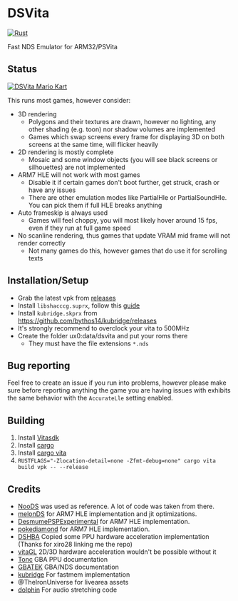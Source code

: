 # DSVita

[![Rust](https://github.com/Grarak/DSVita/actions/workflows/rust.yml/badge.svg)](https://github.com/Grarak/DSVita/actions/workflows/rust.yml)

Fast NDS Emulator for ARM32/PSVita

## Status

[![DSVita Mario Kart](http://img.youtube.com/vi/en2EX8GLauk/0.jpg)](https://www.youtube.com/watch?v=en2EX8GLauk "DSVita Mario Kart")

This runs most games, however consider:

- 3D rendering
  - Polygons and their textures are drawn, however no lighting, any other shading (e.g. toon) nor shadow volumes are implemented
  - Games which swap screens every frame for displaying 3D on both screens at the same time, will flicker heavily
- 2D rendering is mostly complete
  - Mosaic and some window objects (you will see black screens or silhouettes) are not implemented
- ARM7 HLE will not work with most games
  - Disable it if certain games don't boot further, get struck, crash or have any issues
  - There are other emulation modes like PartialHle or PartialSoundHle. You can pick them if full HLE breaks anything
- Auto frameskip is always used
  - Games will feel choppy, you will most likely hover around 15 fps, even if they run at full game speed
- No scanline rendering, thus games that update VRAM mid frame will not render correctly
  - Not many games do this, however games that do use it for scrolling texts

## Installation/Setup

- Grab the latest vpk from [releases](https://github.com/Grarak/DSVita/releases)
- Install `libshacccg.suprx`, follow this [guide](https://cimmerian.gitbook.io/vita-troubleshooting-guide/shader-compiler/extract-libshacccg.suprx)
- Install `kubridge.skprx` from https://github.com/bythos14/kubridge/releases
- It's strongly recommend to overclock your vita to 500MHz
- Create the folder ux0:data/dsvita and put your roms there
  - They must have the file extensions `*.nds`

## Bug reporting
Feel free to create an issue if you run into problems, however please make sure before reporting anything the game you are
having issues with exhibits the same behavior with the `AccurateLle` setting enabled. 

## Building
1. Install [Vitasdk](https://vitasdk.org/)
2. Install [cargo](https://doc.rust-lang.org/cargo/getting-started/installation.html)
3. Install [cargo vita](https://github.com/vita-rust/cargo-vita)
4. `RUSTFLAGS="-Zlocation-detail=none -Zfmt-debug=none" cargo vita build vpk -- --release`

## Credits
- [NooDS](https://github.com/Hydr8gon/NooDS) was used as reference. A lot of code was taken from there.
- [melonDS](https://github.com/melonDS-emu/melonDS) for ARM7 HLE implementation and jit optimizations.
- [DesmumePSPExperimental](https://github.com/Xiro28/DesmumePSPExperimental) for ARM7 HLE implementation.
- [pokediamond](https://github.com/pret/pokediamond) for ARM7 HLE implementation.
- [DSHBA](https://github.com/DenSinH/DSHBA) Copied some PPU hardware acceleration implementation (Thanks for xiro28 linking me the repo)
- [vitaGL](https://github.com/Rinnegatamante/vitaGL) 2D/3D hardware acceleration wouldn't be possible without it
- [Tonc](https://www.coranac.com/tonc/text/toc.htm) GBA PPU documentation
- [GBATEK](http://problemkaputt.de/gbatek-index.htm) GBA/NDS documentation
- [kubridge](https://github.com/bythos14/kubridge) For fastmem implementation
- @TheIronUniverse for livearea assets
- [dolphin](https://github.com/dolphin-emu/dolphin) For audio stretching code
